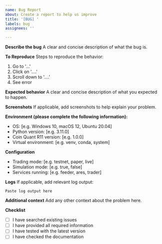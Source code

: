 ```yaml
---
name: Bug Report
about: Create a report to help us improve
title: '[BUG] '
labels: bug
assignees: ''

---
```


**Describe the bug**
A clear and concise description of what the bug is.

**To Reproduce**
Steps to reproduce the behavior:
1. Go to '...'
2. Click on '....'
3. Scroll down to '....'
4. See error

**Expected behavior**
A clear and concise description of what you expected to happen.

**Screenshots**
If applicable, add screenshots to help explain your problem.

**Environment (please complete the following information):**
- OS: [e.g. Windows 10, macOS 12, Ubuntu 20.04]
- Python version: [e.g. 3.11.0]
- Coin Quant R11 version: [e.g. 1.0.0]
- Virtual environment: [e.g. venv, conda, system]

**Configuration**
- Trading mode: [e.g. testnet, paper, live]
- Simulation mode: [e.g. true, false]
- Services running: [e.g. feeder, ares, trader]

**Logs**
If applicable, add relevant log output:

```
Paste log output here
```

**Additional context**
Add any other context about the problem here.

**Checklist**
- [ ] I have searched existing issues
- [ ] I have provided all required information
- [ ] I have tested with the latest version
- [ ] I have checked the documentation
